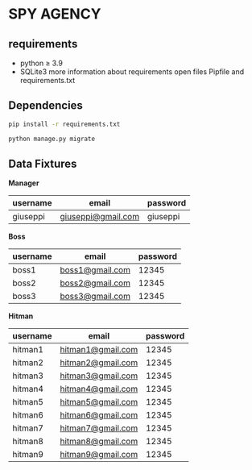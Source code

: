 # SPY AGENCY
## requirements
- python ≥ 3.9
- SQLite3
more information about requirements open files Pipfile and requirements.txt

## Dependencies
```sh
pip install -r requirements.txt
```
```sh
python manage.py migrate
```

## Data Fixtures
**Manager** 

username      | email               | password |
------------- | ------------------- | -------- |
giuseppi      | giuseppi@gmail.com  | giuseppi |

**Boss** 

username      |        email        | password |
------------- | ------------------- | -------- |
boss1         | boss1@gmail.com     |   12345  |
boss2         | boss2@gmail.com     |   12345  |
boss3         | boss3@gmail.com     |   12345  |

**Hitman** 

username      |       email         | password |
------------- | ------------------- | -------- |
hitman1       | hitman1@gmail.com   |   12345  |
hitman2       | hitman2@gmail.com   |   12345  |
hitman3       | hitman3@gmail.com   |   12345  |
hitman4       | hitman4@gmail.com   |   12345  |
hitman5       | hitman5@gmail.com   |   12345  |
hitman6       | hitman6@gmail.com   |   12345  |
hitman7       | hitman7@gmail.com   |   12345  |
hitman8       | hitman8@gmail.com   |   12345  |
hitman9       | hitman9@gmail.com   |   12345  |
